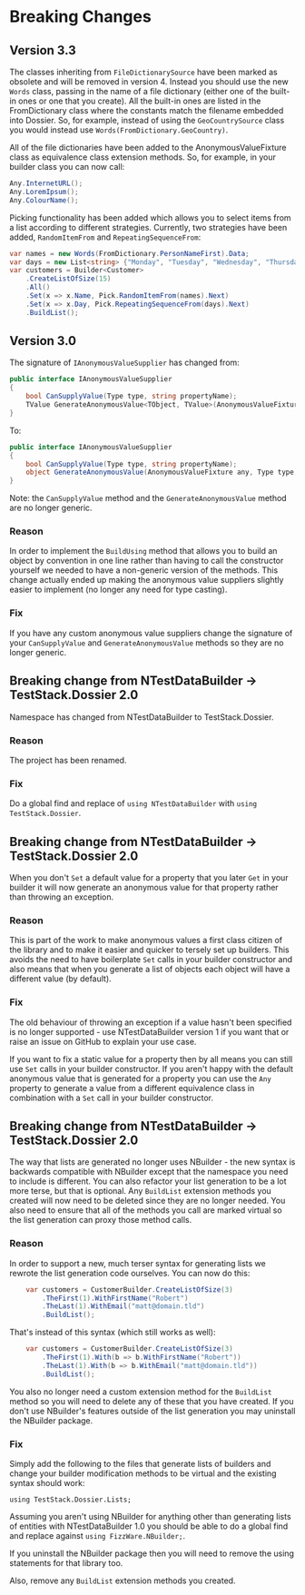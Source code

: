 Breaking Changes
================

Version 3.3
-----------
The classes inheriting from `FileDictionarySource` have been marked as obsolete and will be removed in version 4. Instead you should use the new `Words` class, passing in the name of a file dictionary (either one of the built-in ones or one that you create). All the built-in ones are listed in the FromDictionary class where the constants match the filename embedded into Dossier. So, for example, instead of using the `GeoCountrySource` class you would instead use `Words(FromDictionary.GeoCountry)`.

All of the file dictionaries have been added to the AnonymousValueFixture class as equivalence class extension methods. So, for example, in your builder class you can now call:

```c#
Any.InternetURL();
Any.LoremIpsum();
Any.ColourName();
```

Picking functionality has been added which allows you to select items from a list according to different strategies. Currently, two strategies have been added, `RandomItemFrom` and `RepeatingSequenceFrom`:

```c#
var names = new Words(FromDictionary.PersonNameFirst).Data;
var days = new List<string> {"Monday", "Tuesday", "Wednesday", "Thursday", "Friday"};
var customers = Builder<Customer>
	.CreateListOfSize(15)
	.All()
	.Set(x => x.Name, Pick.RandomItemFrom(names).Next)
	.Set(x => x.Day, Pick.RepeatingSequenceFrom(days).Next)
	.BuildList();
```

Version 3.0
-----------

The signature of `IAnonymousValueSupplier` has changed from:

```c#
public interface IAnonymousValueSupplier
{
    bool CanSupplyValue(Type type, string propertyName);
    TValue GenerateAnonymousValue<TObject, TValue>(AnonymousValueFixture any, string propertyName);
}
```

To:

```c#
public interface IAnonymousValueSupplier
{
    bool CanSupplyValue(Type type, string propertyName);
    object GenerateAnonymousValue(AnonymousValueFixture any, Type type, string propertyName);
}
```

Note: the `CanSupplyValue` method and the `GenerateAnonymousValue` method are no longer generic.

### Reason

In order to implement the `BuildUsing` method that allows you to build an object by convention in one line rather than having to call the constructor yourself we needed to have a non-generic version of the methods. This change actually ended up making the anonymous value suppliers slightly easier to implement (no longer any need for type casting).

### Fix

If you have any custom anonymous value suppliers change the signature of your `CanSupplyValue` and `GenerateAnonymousValue` methods so they are no longer generic.

Breaking change from NTestDataBuilder -> TestStack.Dossier 2.0
--------------------------------------------------------------

Namespace has changed from NTestDataBuilder to TestStack.Dossier.

### Reason

The project has been renamed.

### Fix

Do a global find and replace of `using NTestDataBuilder` with `using TestStack.Dossier`.

Breaking change from NTestDataBuilder -> TestStack.Dossier 2.0
--------------------------------------------------------------

When you don't `Set` a default value for a property that you later `Get` in your builder it will now generate an anonymous value for that property rather than throwing an exception.

### Reason

This is part of the work to make anonymous values a first class citizen of the library and to make it easier and quicker to tersely set up builders. This avoids the need to have boilerplate `Set` calls in your builder constructor and also means that when you generate a list of objects each object will have a different value (by default).

### Fix

The old behaviour of throwing an exception if a value hasn't been specified is no longer supported - use NTestDataBuilder version 1 if you want that or raise an issue on GitHub to explain your use case.

If you want to fix a static value for a property then by all means you can still use `Set` calls in your builder constructor. If you aren't happy with the default anonymous value that is generated for a property you can use the `Any` property to generate a value from a different equivalence class in combination with a `Set` call in your builder constructor.

Breaking change from NTestDataBuilder -> TestStack.Dossier 2.0
--------------------------------------------------------------

The way that lists are generated no longer uses NBuilder - the new syntax is backwards compatible with NBuilder except that the namespace you need to include is different. You can also refactor your list generation to be a lot more terse, but that is optional. Any `BuildList` extension methods you created will now need to be deleted since they are no longer needed. You also need to ensure that all of the methods you call are marked virtual so the list generation can proxy those method calls.

### Reason
In order to support a new, much terser syntax for generating lists we rewrote the list generation code ourselves. You can now do this:

```c#
	var customers = CustomerBuilder.CreateListOfSize(3)
		.TheFirst(1).WithFirstName("Robert")
		.TheLast(1).WithEmail("matt@domain.tld")
		.BuildList();
```

That's instead of this syntax (which still works as well):

```c#
	var customers = CustomerBuilder.CreateListOfSize(3)
		.TheFirst(1).With(b => b.WithFirstName("Robert"))
		.TheLast(1).With(b => b.WithEmail("matt@domain.tld"))
		.BuildList();
```

You also no longer need a custom extension method for the `BuildList` method so you will need to delete any of these that you have created. If you don't use NBuilder's features outside of the list generation you may uninstall the NBuilder package.

### Fix

Simply add the following to the files that generate lists of builders and change your builder modification methods to be virtual and the existing syntax should work:

```
using TestStack.Dossier.Lists;
```

Assuming you aren't using NBuilder for anything other than generating lists of entities with NTestDataBuilder 1.0 you should be able to do a global find and replace against `using FizzWare.NBuilder;`.

If you uninstall the NBuilder package then you will need to remove the using statements for that library too.

Also, remove any `BuildList` extension methods you created.

